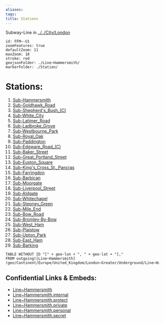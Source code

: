 ```yaml
---
aliases: 
tags: 
title: Stations
---
```

Subway-Line in [../../City/London](../../City/London) 


```leaflet
id: FFM~-U1
zoomFeatures: true 
defaultZoom: 11 
maxZoom: 18
stroke: red
geojsonFolder: ./Line~Hammersmith/
markerFolder: ./Station/
```


# Stations:
1) [Sub-Hammersmith](geo/Continent/Europe/United_Kingdom/London~Greater/Underground/Station/Sub-Hammersmith.md) 
2) [Sub-Goldhawk_Road](geo/Continent/Europe/United_Kingdom/London~Greater/Underground/Station/Sub-Goldhawk_Road.md) 
3) [Sub-Shepherd's_Bush_(C)](geo/Continent/Europe/United_Kingdom/London~Greater/Underground/Station/Sub-Shepherd's_Bush_(C).md) 
4) [Sub-White_City](geo/Continent/Europe/United_Kingdom/London~Greater/Underground/Station/Sub-White_City.md) 
5) [Sub-Latimer_Road](geo/Continent/Europe/United_Kingdom/London~Greater/Underground/Station/Sub-Latimer_Road.md) 
6) [Sub-Ladbroke_Grove](geo/Continent/Europe/United_Kingdom/London~Greater/Underground/Station/Sub-Ladbroke_Grove.md) 
7) [Sub-Westbourne_Park](geo/Continent/Europe/United_Kingdom/London~Greater/Underground/Station/Sub-Westbourne_Park.md) 
8) [Sub-Royal_Oak](geo/Continent/Europe/United_Kingdom/London~Greater/Underground/Station/Sub-Royal_Oak.md) 
9) [Sub-Paddington](geo/Continent/Europe/United_Kingdom/London~Greater/Underground/Station/Sub-Paddington.md) 
10) [Sub-Edgware_Road_(C)](geo/Continent/Europe/United_Kingdom/London~Greater/Underground/Station/Sub-Edgware_Road_(C).md) 
11) [Sub-Baker_Street](geo/Continent/Europe/United_Kingdom/London~Greater/Underground/Station/Sub-Baker_Street.md) 
12) [Sub-Great_Portland_Street](geo/Continent/Europe/United_Kingdom/London~Greater/Underground/Station/Sub-Great_Portland_Street.md) 
13) [Sub-Euston_Square](geo/Continent/Europe/United_Kingdom/London~Greater/Underground/Station/Sub-Euston_Square.md) 
14) [Sub-King's_Cross_St._Pancras](geo/Continent/Europe/United_Kingdom/London~Greater/Underground/Station/Sub-King's_Cross_St._Pancras.md) 
15) [Sub-Farringdon](geo/Continent/Europe/United_Kingdom/London~Greater/Underground/Station/Sub-Farringdon.md) 
16) [Sub-Barbican](geo/Continent/Europe/United_Kingdom/London~Greater/Underground/Station/Sub-Barbican.md) 
17) [Sub-Moorgate](geo/Continent/Europe/United_Kingdom/London~Greater/Underground/Station/Sub-Moorgate.md) 
18) [Sub-Liverpool_Street](geo/Continent/Europe/United_Kingdom/London~Greater/Underground/Station/Sub-Liverpool_Street.md) 
19) [Sub-Aldgate](geo/Continent/Europe/United_Kingdom/London~Greater/Underground/Station/Sub-Aldgate.md) 
20) [Sub-Whitechapel](geo/Continent/Europe/United_Kingdom/London~Greater/Underground/Station/Sub-Whitechapel.md) 
21) [Sub-Stepney_Green](geo/Continent/Europe/United_Kingdom/London~Greater/Underground/Station/Sub-Stepney_Green.md) 
22) [Sub-Mile_End](geo/Continent/Europe/United_Kingdom/London~Greater/Underground/Station/Sub-Mile_End.md) 
23) [Sub-Bow_Road](geo/Continent/Europe/United_Kingdom/London~Greater/Underground/Station/Sub-Bow_Road.md) 
24) [Sub-Bromley-By-Bow](geo/Continent/Europe/United_Kingdom/London~Greater/Underground/Station/Sub-Bromley-By-Bow.md) 
25) [Sub-West_Ham](geo/Continent/Europe/United_Kingdom/London~Greater/Underground/Station/Sub-West_Ham.md) 
26) [Sub-Plaistow](geo/Continent/Europe/United_Kingdom/London~Greater/Underground/Station/Sub-Plaistow.md) 
27) [Sub-Upton_Park](geo/Continent/Europe/United_Kingdom/London~Greater/Underground/Station/Sub-Upton_Park.md) 
28) [Sub-East_Ham](geo/Continent/Europe/United_Kingdom/London~Greater/Underground/Station/Sub-East_Ham.md) 
29) [Sub-Barking](geo/Continent/Europe/United_Kingdom/London~Greater/Underground/Station/Sub-Barking.md) 

```dataview
TABLE WITHOUT ID "[" + geo-lon + ", " + geo-lat + "],"
FROM outgoing([Line~Hammersmith](geo/Continent/Europe/United_Kingdom/London~Greater/Underground/Line~Hammersmith.md))
```



## Confidential Links & Embeds: 
- [Line~Hammersmith](../../../../../../../_public/geo/Continent/Europe/United_Kingdom/London~Greater/Underground/Line~Hammersmith.md) 
- [Line~Hammersmith.internal](../../../../../../../_internal/geo/Continent/Europe/United_Kingdom/London~Greater/Underground/Line~Hammersmith.internal.md) 
- [Line~Hammersmith.protect](../../../../../../../_protect/geo/Continent/Europe/United_Kingdom/London~Greater/Underground/Line~Hammersmith.protect.md) 
- [Line~Hammersmith.private](../../../../../../../_private/geo/Continent/Europe/United_Kingdom/London~Greater/Underground/Line~Hammersmith.private.md) 
- [Line~Hammersmith.personal](../../../../../../../_personal/geo/Continent/Europe/United_Kingdom/London~Greater/Underground/Line~Hammersmith.personal.md) 
- [Line~Hammersmith.secret](../../../../../../../_secret/geo/Continent/Europe/United_Kingdom/London~Greater/Underground/Line~Hammersmith.secret.md) 
